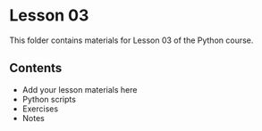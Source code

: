 # Lesson 03

This folder contains materials for Lesson 03 of the Python course.

## Contents
- Add your lesson materials here
- Python scripts
- Exercises
- Notes

